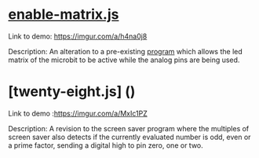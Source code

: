 # [enable-matrix.js](https://github.com/Introduction-to-Computer-Engineering/final-project-assignment-7-week-12-O11WL1D/blob/master/enable-matrix.js)


Link to demo: https://imgur.com/a/h4na0j8


Description: An alteration to a pre-existing [program](https://learn.sparkfun.com/tutorials/microbit-breakout-board-hookup-guide) which allows the led matrix of the microbit to be active while the analog pins are being used. 

# [twenty-eight.js] ()


Link to demo :https://imgur.com/a/MxIc1PZ
 
Description: A revision to the screen saver program where the multiples of screen saver also detects if the currently evaluated number is odd, even or a prime factor, sending a digital high to pin zero, one or two.

 
